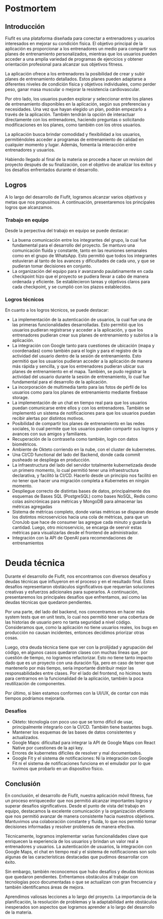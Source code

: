 # Postmortem

## Introducción

Fiufit es una plataforma diseñada para conectar a entrenadores y usuarios interesados en mejorar su condición física. El objetivo principal de la aplicación es proporcionar a los entrenadores un medio para compartir sus planes de entrenamiento personalizados, mientras que los usuarios pueden acceder a una amplia variedad de programas de ejercicios y obtener orientación profesional para alcanzar sus objetivos fitness.

La aplicación ofrece a los entrenadores la posibilidad de crear y subir planes de entrenamiento detallados. Estos planes pueden adaptarse a diferentes niveles de condición física y objetivos individuales, como perder peso, ganar masa muscular o mejorar la resistencia cardiovascular.

Por otro lado, los usuarios pueden explorar y seleccionar entre los planes de entrenamiento disponibles en la aplicación, según sus preferencias y necesidades. Una vez que hayan elegido un plan, podrán empezarlo a través de la aplicación. También tendrán la opción de interactuar directamente con los entrenadores, haciendo preguntas o solicitando modificaciones en los planes, como también con los otros usuarios.

La aplicación busca brindar comodidad y flexibilidad a los usuarios, permitiéndoles acceder a programas de entrenamiento de calidad en cualquier momento y lugar. Además, fomenta la interacción entre entrenadores y usuarios.

Habiendo llegado al final de la materia se procede a hacer un revision del proyecto después de su finalización, con el objetivo de analizar los éxitos y los desafíos enfrentados durante el desarrollo.

## Logros

A lo largo del desarrollo de Fiufit, logramos alcanzar varios objetivos y metas que nos propusimos. A continuación, presentaremos los principales logros que alcanzamos.

### Trabajo en equipo

Desde la perpectiva del trabajo en equipo se puede destacar:

- La buena comunicación entre los integrantes del grupo, la cual fue fundamental para el desarrollo del proyecto. Se mantuvo una comunicación fluida y constante, tanto en las reuniones semanales como en el grupo de WhatsApp. Esto permitió que todos los integrantes estuvieran al tanto de los avances y dificultades de cada uno, y que se pudieran tomar decisiones en conjunto.
- La organización del equipo para ir avanzando paulatinamente en cada checkpoint hizo que el proyecto se pudiera llevar a cabo de manera ordenada y eficiente. Se establecieron tareas y objetivos claros para cada checkpoint, y se cumplió con los plazos establecidos.

### Logros técnicos

En cuanto a los logros técnicos, se puede destacar:

- La implementación de la autenticación de usuarios, la cual fue una de las primeras funcionalidades desarrolladas. Esto permitió que los usuarios pudieran registrarse y acceder a la aplicación, y que los entrenadores pudieran crear sus planes de entrenamiento y subirlos a la aplicación.
- La integración con Google tanto para cuestiones de ubicación (mapa y coordenadas) como también para el login y para el registro de la actividad del usuario dentro de la sesión de entrenamiento. Esto permitió que los usuarios pudieran acceder a la aplicación de manera más rápida y sencilla, y que los entrenadores pudieran ubicar sus planes de entrenamiento en el mapa. También, se pudo registrar la actividad del usuario durante la sesión de entrenamiento, lo cual fue fundamental para el desarrollo de la aplicación.
- La incorporación de multimedia tanto para las fotos de pérfil de los usuarios como para los planes de entrenamiento mediante firebase storage.
- La implementación de un chat en tiempo real para que los usuarios puedan comunicarse entre ellos y con los entrenadores. También se implementó un sistema de notificaciones para que los usuarios puedan recibir alertas por distintos motivos.
- Posibilidad de compartir los planes de entrenamiento en las redes sociales, lo cual permite que los usuarios puedan compartir sus logros y avances con sus amigos y familiares.
- Recuperación de la contraseña como también, login con datos biométricos.
- Ambiente de Okteto corriendo en la nube, con el cluster de kubernetes.
- Una CI/CD functional del lado del Backend, donde cada commit pusheado se despliega en producción.
- La infraestructura del lado del servidor totalmente kubernetizada desde un primero momento, lo cual permitió tener una infraestructura declarativa, y facilitó la CI/CD. Hacerlo desde un principio nos facilitó en _no_ tener que hacer una migración completa a Kubernetes en ningún momento.
- Despliegue correcto de distintas bases de datos, principalmente dos esquemas de Bases SQL (PostgreSQL) como bases NoSQL, Redis como colas asincrónicas para métricas y MongoDB para almacenar las métricas agregadas
- Sistema de métricas completo, donde varias métricas se disparan desde los distintos microservicios hacia una cola de métricas, para que un CronJob que hace de consumer las agregue cada minuto y guarda la cantidad. Luego, otro microservicio, se encarga de seervir estas métricas para visualizarlas desde el frontend de administrador.
- Integración con la API de OpenAI para recomendaciones de entrenamientos

# Deuda técnica

Durante el desarrollo de Fiufit, nos encontramos con diversos desafíos y deudas técnicas que influyeron en el proceso y en el resultado final. Estos desafíos representaron obstáculos significativos que requerían soluciones creativas y esfuerzos adicionales para superarlos. A continuación, presentaremos los principales desafíos que enfrentamos, así como las deudas técnicas que quedaron pendientes.

Por una parte, del lado del backend, nos concentramos en hacer más system tests que en unit tests, lo cual nos permitió tener una cobertura de las historias de usuario pero no tanta seguridad a nivel código. Consideramos que, como la aplicación no tiene usuarios reales, los bugs en producción no causan incidentes, entonces decidimos priorizar otras cosas.

Luego, otra deuda técnica tiene que ver con la prolijidad y agrupación del código, en algunos casos quedaron clases con muchas líneas que, por cuestión de tiempo, no logramos refactorizar. Esto no tiene tanto impacto dado que es un proyecto con una duración fija, pero en caso de tener que mantenerlo por más tiempo, sería importante distribuir mejor las responsabilidades entre clases.
Por el lado del frontend, no hicimos tests para centrarnos en la funcionalidad de la aplicación, también la poca reutilización de componentes.

Por último, si bien estamos conformes con la UI/UX, de contar con más tiempos podríamos mejorarla.

### Desafíos

- Okteto: técnología con poco uso que se torno dificil de usar, principalmente integrarlo con la CI/CD. También tiene bastantes bugs.
- Mantener los esquemas de las bases de datos consistentes y actualizados.
- Google Maps: dificultad para integrar la API de Google Maps con React Native por cuestiones de la api key.
- Errores de kubernetes dificiles de resolver y mal documentados.
- Google Fit y el sistema de notificaciones: Ni la integración con Google Fit ni el sistema de notificaciones funciona en el emulador por lo que tuvimos que probarlo en un dispositivo físico.

## Conclusión

En conclusión, el desarrollo de Fiufit, nuestra aplicación móvil fitness, fue un proceso enriquecedor que nos permitió alcanzar importantes logros y superar desafíos significativos. Desde el punto de vista del trabajo en equipo, destacamos la excelente comunicación y la organización eficiente que nos permitió avanzar de manera consistente hacia nuestros objetivos. Mantuvimos una colaboración constante y fluida, lo que nos permitió tomar decisiones informadas y resolver problemas de manera efectiva.

Técnicamente, logramos implementar varias funcionalidades clave que enriquecen la experiencia de los usuarios y brindan un valor real a entrenadores y usuarios. La autenticación de usuarios, la integración con Google Maps, el chat en tiempo real y el sistema de notificaciones son solo algunas de las características destacadas que pudimos desarrollar con éxito.

Sin embargo, también reconocemos que hubo desafíos y deudas técnicas que quedaron pendientes. Enfrentamos obstáculos al trabajar con tecnologías poco documentadas o que se actualizan con gran frecuencia y también identificamos áreas de mejora.

Aprendimos valiosas lecciones a lo largo del proyecto. La importancia de la planificación, la resolución de problemas y la adaptabilidad ante obstáculos inesperados son aspectos que logramos aprender a lo largo del desarrollo de la materia.
